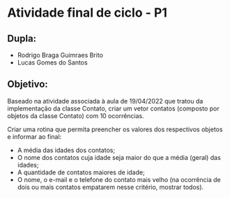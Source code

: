 # Atividade final de ciclo - P1


## Dupla:

- Rodrigo Braga Guimraes Brito
- Lucas Gomes do Santos

## Objetivo:

Baseado na atividade associada à aula de 19/04/2022 que tratou da implementação da classe Contato, criar um vetor contatos (composto por objetos da classe Contato) com 10 ocorrências.

Criar uma rotina que permita preencher os valores dos respectivos objetos e informar ao final:

- A média das idades dos contatos;
- O nome dos contatos cuja idade seja maior do que a média (geral) das idades;
- A quantidade de contatos maiores de idade;
- O nome, o e-mail e o telefone do contato mais velho (na ocorrência de dois ou mais contatos empatarem nesse critério, mostrar todos).